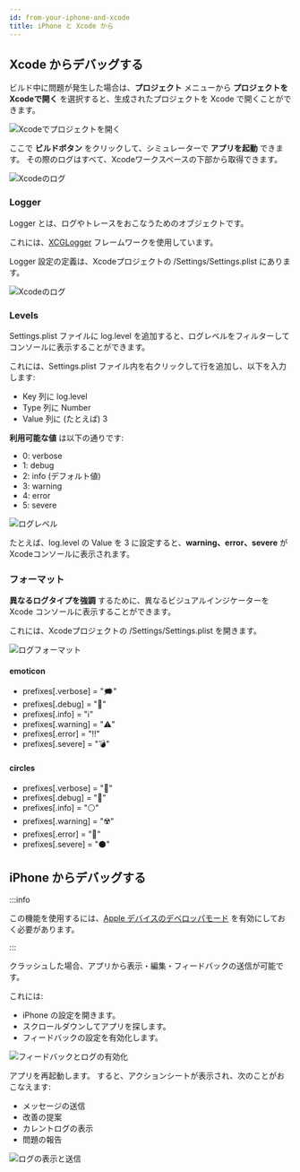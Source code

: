 ```yaml
---
id: from-your-iphone-and-xcode
title: iPhone と Xcode から
---
```


## Xcode からデバッグする
ビルド中に問題が発生した場合は、**プロジェクト** メニューから **プロジェクトをXcodeで開く** を選択すると、生成されたプロジェクトを Xcode で開くことができます。

![Xcodeでプロジェクトを開く](img/open-project-Xcode.png)

ここで **ビルドボタン** をクリックして、シミュレーターで **アプリを起動** できます。 その際のログはすべて、Xcodeワークスペースの下部から取得できます。

![Xcodeのログ](img/Xcode-logs.png)

### Logger

Logger とは、ログやトレースをおこなうためのオブジェクトです。

これには、[XCGLogger](https://github.com/DaveWoodCom/XCGLogger) フレームワークを使用しています。

Logger 設定の定義は、Xcodeプロジェクトの /Settings/Settings.plist にあります。

![Xcodeのログ](img/settings-plist-xcode.png)


### Levels

Settings.plist ファイルに log.level を追加すると、ログレベルをフィルターしてコンソールに表示することができます。

これには、Settings.plist ファイル内を右クリックして行を追加し、以下を入力します:
* Key 列に log.level
* Type 列に Number
* Value 列に (たとえば) 3

**利用可能な値** は以下の通りです:

* 0: verbose
* 1: debug
* 2: info (デフォルト値)
* 3: warning
* 4: error
* 5: severe

![ログレベル](img/log-level.png)

たとえば、log.level の Value を 3 に設定すると、**warning、error、severe** が Xcodeコンソールに表示されます。

### フォーマット

**異なるログタイプを強調** するために、異なるビジュアルインジケーターを Xcode コンソールに表示することができます。

これには、Xcodeプロジェクトの /Settings/Settings.plist を開きます。

![ログフォーマット](img/log-format.png)

#### emoticon

 * prefixes[.verbose] = "🗯"
 * prefixes[.debug] = "🔹"
 * prefixes[.info] = "ℹ️"
 * prefixes[.warning] = "⚠️"
 * prefixes[.error] = "‼️"
 * prefixes[.severe] = "💣"

#### circles

* prefixes[.verbose] = "🔘"
* prefixes[.debug] = "🔵"
* prefixes[.info] = "⚪"
* prefixes[.warning] = "☢️"
* prefixes[.error] = "🔴"
* prefixes[.severe] = "⚫"


## iPhone からデバッグする

:::info

この機能を使用するには、[Apple デバイスのデベロッパモード](../getting-started/requirements#apple-デバイスのデベロッパモード) を有効にしておく必要があります。

:::

クラッシュした場合、アプリから表示・編集・フィードバックの送信が可能です。

これには:
* iPhone の設定を開きます。
* スクロールダウンしてアプリを探します。
* フィードバックの設定を有効化します。

![フィードバックとログの有効化](img/activate-feedback-logs.png)

アプリを再起動します。 すると、アクションシートが表示され、次のことがおこなえます:
* メッセージの送信
* 改善の提案
* カレントログの表示
* 問題の報告

![ログの表示と送信](img/display-send-logs.png)
